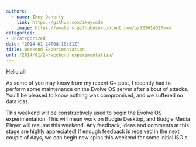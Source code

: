 ```yaml
---
authors:
  - name: Ikey Doherty
    link: https://github.com/ikeycode
    image: https://avatars.githubusercontent.com/u/53261402?v=4
categories:
- Uncategorized
date: "2014-01-24T08:18:31Z"
title: Weekend Experimentation
url: /2014/01/24/weekend-experimentation/
---
```


Hello all!

As some of you may know from my recent G+ post, I recently had to perform some maintenance on the Evolve OS server after a bout of attacks. You'll be pleased to
 know nothing was compromised, and we suffered no data loss.
 <!--more-->

This weekend will be constructively used to begin the Evolve OS experimentation. This will mean work on Budgie Desktop, and Budgie Media Player will resume this 
weekend. Any feedback, ideas and comments at this stage are highly appreciated! If enough feedback is received in the next couple of days, we can begin new spins this 
weekend for some initial ISO's.